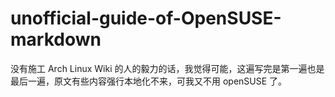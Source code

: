 # unofficial-guide-of-OpenSUSE-markdown

没有施工 Arch Linux Wiki 的人的毅力的话，我觉得可能，这遍写完是第一遍也是最后一遍，原文有些内容强行本地化不来，可我又不用 openSUSE 了。